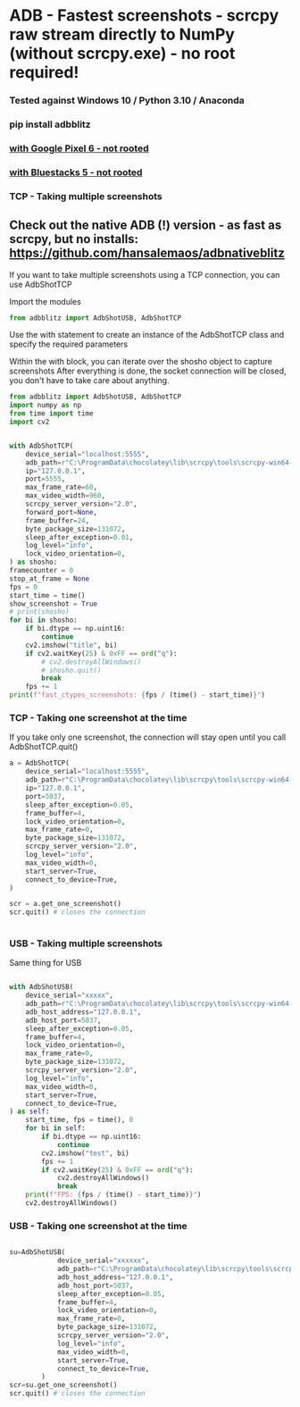 # ADB - Fastest screenshots - scrcpy raw stream directly to NumPy (without scrcpy.exe) - no root required!


### Tested against Windows 10 / Python 3.10 / Anaconda

### pip install adbblitz


### [with Google Pixel 6 - not rooted](https://github.com/hansalemaos/adbblitz/raw/main/google_pixel_6_2400x1080-no-root.mp4)


### [with Bluestacks 5 - not rooted ](https://github.com/hansalemaos/adbblitz/raw/main/adb_screenshot_test.mp4)



### TCP - Taking multiple screenshots 

## Check out the native ADB (!) version - as fast as scrcpy, but no installs:  https://github.com/hansalemaos/adbnativeblitz

If you want to take multiple screenshots using a TCP connection, you can use AdbShotTCP

Import the modules 

```python
from adbblitz import AdbShotUSB, AdbShotTCP
```

Use the with statement to create an instance of the AdbShotTCP class and specify the required parameters

Within the with block, you can iterate over the shosho object to capture screenshots
After everything is done, the socket connection will be closed, you don't have to take care about anything.


```python
from adbblitz import AdbShotUSB, AdbShotTCP
import numpy as np
from time import time
import cv2


with AdbShotTCP(
    device_serial="localhost:5555",
    adb_path=r"C:\ProgramData\chocolatey\lib\scrcpy\tools\scrcpy-win64-v2.0\adb.exe",
    ip="127.0.0.1",
    port=5555,
    max_frame_rate=60,
    max_video_width=960,
    scrcpy_server_version="2.0",
    forward_port=None,
    frame_buffer=24,
    byte_package_size=131072,
    sleep_after_exception=0.01,
    log_level="info",
    lock_video_orientation=0,
) as shosho:
framecounter = 0
stop_at_frame = None
fps = 0
start_time = time()
show_screenshot = True
# print(shosho)
for bi in shosho:
    if bi.dtype == np.uint16:
        continue
    cv2.imshow("title", bi)
    if cv2.waitKey(25) & 0xFF == ord("q"):
        # cv2.destroyAllWindows()
        # shosho.quit()
        break
    fps += 1
print(f"fast_ctypes_screenshots: {fps / (time() - start_time)}")
```


### TCP - Taking one screenshot at the time 

If you take only one screenshot, the connection will stay open until you call AdbShotTCP.quit()

```python
a = AdbShotTCP(
	device_serial="localhost:5555",
	adb_path=r"C:\ProgramData\chocolatey\lib\scrcpy\tools\scrcpy-win64-v2.0\adb.exe",
	ip="127.0.0.1",
	port=5037,
	sleep_after_exception=0.05,
	frame_buffer=4,
	lock_video_orientation=0,
	max_frame_rate=0,
	byte_package_size=131072,
	scrcpy_server_version="2.0",
	log_level="info",
	max_video_width=0,
	start_server=True,
	connect_to_device=True,
)

scr = a.get_one_screenshot()
scr.quit() # closes the connection
	
```

### USB - Taking multiple screenshots 

Same thing for USB 


```python

with AdbShotUSB(
    device_serial="xxxxx",
    adb_path=r"C:\ProgramData\chocolatey\lib\scrcpy\tools\scrcpy-win64-v2.0\adb.exe",
    adb_host_address="127.0.0.1",
    adb_host_port=5037,
    sleep_after_exception=0.05,
    frame_buffer=4,
    lock_video_orientation=0,
    max_frame_rate=0,
    byte_package_size=131072,
    scrcpy_server_version="2.0",
    log_level="info",
    max_video_width=0,
    start_server=True,
    connect_to_device=True,
) as self:
    start_time, fps = time(), 0
    for bi in self:
        if bi.dtype == np.uint16:
            continue
        cv2.imshow("test", bi)
        fps += 1
        if cv2.waitKey(25) & 0xFF == ord("q"):
            cv2.destroyAllWindows()
            break
    print(f"FPS: {fps / (time() - start_time)}")
    cv2.destroyAllWindows()
```

### USB - Taking one screenshot at the time 
```python

su=AdbShotUSB(
            device_serial="xxxxxx",
            adb_path=r"C:\ProgramData\chocolatey\lib\scrcpy\tools\scrcpy-win64-v2.0\adb.exe",
            adb_host_address="127.0.0.1",
            adb_host_port=5037,
            sleep_after_exception=0.05,
            frame_buffer=4,
            lock_video_orientation=0,
            max_frame_rate=0,
            byte_package_size=131072,
            scrcpy_server_version="2.0",
            log_level="info",
            max_video_width=0,
            start_server=True,
            connect_to_device=True,
        )
scr=su.get_one_screenshot()
scr.quit() # closes the connection

```
```

```





